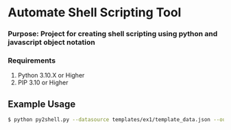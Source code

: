 # Automate Shell Scripting Tool
### Purpose: Project for creating shell scripting using python and javascript object notation

### Requirements
1. Python 3.10.X or Higher
2. PIP 3.10 or Higher

## Example Usage
``` sh
$ python py2shell.py --datasource templates/ex1/template_data.json --output template2.sh
```

